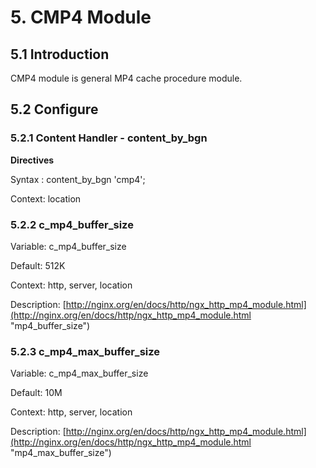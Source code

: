 # 5. CMP4 Module #

## 5.1 Introduction ##

CMP4 module is general MP4 cache procedure module.

## 5.2 Configure ##

### 5.2.1 Content Handler - content\_by\_bgn ###

**Directives**

Syntax :	content\_by\_bgn 'cmp4';

Context:	location

### 5.2.2 c\_mp4\_buffer\_size ###
Variable:	c\_mp4\_buffer\_size

Default:	512K

Context:	http, server, location

Description: [http://nginx.org/en/docs/http/ngx_http_mp4_module.html](http://nginx.org/en/docs/http/ngx_http_mp4_module.html "mp4_buffer_size")

### 5.2.3 c\_mp4\_max\_buffer\_size ###
Variable:	c\_mp4\_max\_buffer\_size

Default:	10M

Context:	http, server, location

Description: [http://nginx.org/en/docs/http/ngx_http_mp4_module.html](http://nginx.org/en/docs/http/ngx_http_mp4_module.html "mp4_max_buffer_size")

